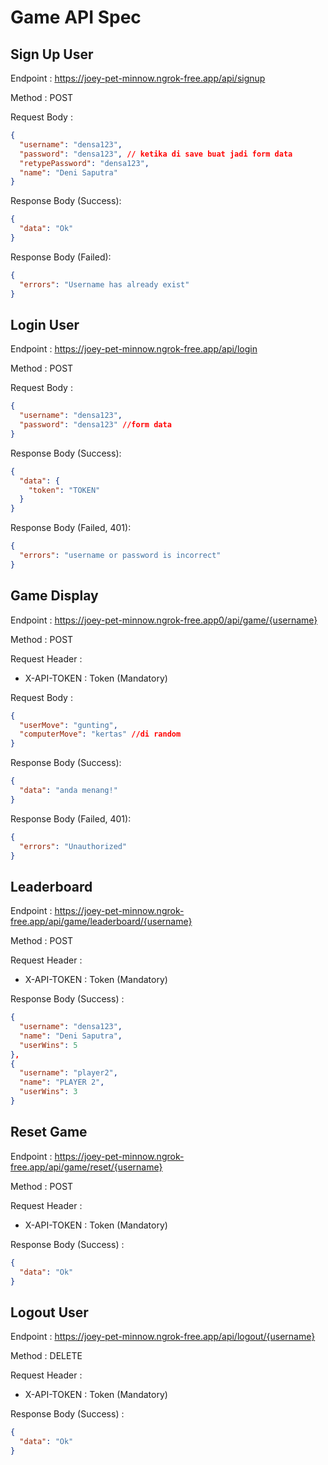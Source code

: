 # Game API Spec

## Sign Up User

Endpoint : https://joey-pet-minnow.ngrok-free.app/api/signup

Method : POST

Request Body :

```json
{
  "username": "densa123",
  "password": "densa123", // ketika di save buat jadi form data
  "retypePassword": "densa123",
  "name": "Deni Saputra"
}
```

Response Body (Success):

```json
{
  "data": "Ok"
}
```

Response Body (Failed):

```json
{
  "errors": "Username has already exist"
}
```

## Login User

Endpoint : https://joey-pet-minnow.ngrok-free.app/api/login

Method : POST

Request Body :

```json
{
  "username": "densa123",
  "password": "densa123" //form data
}
```

Response Body (Success):

```json
{
  "data": {
    "token": "TOKEN"
  }
}
```

Response Body (Failed, 401):

```json
{
  "errors": "username or password is incorrect"
}
```

## Game Display

Endpoint : https://joey-pet-minnow.ngrok-free.app0/api/game/{username}

Method : POST

Request Header :

- X-API-TOKEN : Token (Mandatory)

Request Body :

```json
{
  "userMove": "gunting",
  "computerMove": "kertas" //di random
}
```

Response Body (Success):

```json
{
  "data": "anda menang!"
}
```

Response Body (Failed, 401):

```json
{
  "errors": "Unauthorized"
}
```

## Leaderboard

Endpoint : https://joey-pet-minnow.ngrok-free.app/api/game/leaderboard/{username}

Method : POST

Request Header :

- X-API-TOKEN : Token (Mandatory)

Response Body (Success) :

```json
{
  "username": "densa123",
  "name": "Deni Saputra",
  "userWins": 5
},
{
  "username": "player2",
  "name": "PLAYER 2",
  "userWins": 3
}

```

## Reset Game

Endpoint : https://joey-pet-minnow.ngrok-free.app/api/game/reset/{username}

Method : POST

Request Header :

- X-API-TOKEN : Token (Mandatory)

Response Body (Success) :

```json
{
  "data": "Ok"
}
```
## Logout User

Endpoint : https://joey-pet-minnow.ngrok-free.app/api/logout/{username}

Method : DELETE

Request Header :

- X-API-TOKEN : Token (Mandatory)

Response Body (Success) :

```json
{
  "data": "Ok"
}
```